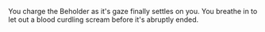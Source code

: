 You charge the Beholder as it's gaze finally settles on you.
You breathe in to let out a blood curdling scream before it's abruptly ended.